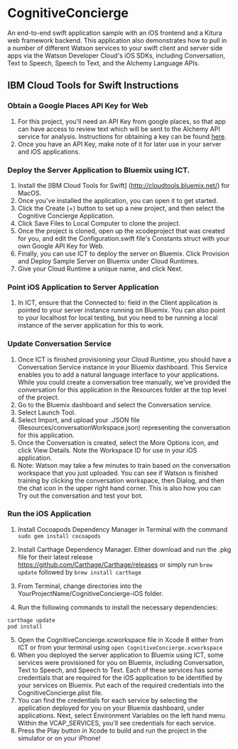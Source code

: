 # CognitiveConcierge
An end-to-end swift application sample with an iOS frontend and a Kitura web framework backend.  This application also demonstrates how to pull in a number of different Watson services to your swift client and server side apps via the Watson Developer Cloud's iOS SDKs, including Conversation, Text to Speech, Speech to Text, and the Alchemy Language APIs.

## IBM Cloud Tools for Swift Instructions
### Obtain a Google Places API Key for Web
1. For this project, you'll need an API Key from google places, so that app can have access to review text which will be sent to the Alchemy API service for analysis.  Instructions for obtaining a key can be found [here](https://developers.google.com/places/web-service/get-api-key).
2. Once you have an API Key, make note of it for later use in your server and iOS applications.

### Deploy the Server Application to Bluemix using ICT.
1. Install the [IBM Cloud Tools for Swift] (http://cloudtools.bluemix.net/) for MacOS.
2. Once you've installed the application, you can open it to get started.
3. Click the Create (+) button to set up a new project, and then select the Cognitive Concierge Application.
5. Click Save Files to Local Computer to clone the project.
6. Once the project is cloned, open up the xcodeproject that was created for you, and edit the Configuration.swift file's Constants struct with your own Google API Key for Web.
7. Finally, you can use ICT to deploy the server on Bluemix.  Click Provision and Deploy Sample Server on Bluemix under Cloud Runtimes.
8. Give your Cloud Runtime a unique name, and click Next.

### Point iOS Application to Server Application
1. In ICT, ensure that the Connected to: field in the Client application is pointed to your server instance running on Bluemix.  You can also point to your localhost for local testing, but you need to be running a local instance of the server application for this to work.

### Update Conversation Service
1. Once ICT is finished provisioning your Cloud Runtime, you should have a Conversation Service instance in your Bluemix dashboard.  This Service enables you to add a natural language interface to your applications.  While you could create a conversation tree manually, we've provided the conversation for this application in the Resources folder at the top level of the project.
2. Go to the Bluemix dashboard and select the Conversation service.
3. Select Launch Tool.
4. Select Import, and upload your .JSON file (Resources/conversationWorkspace.json) representing the conversation for this application.
5. Once the Conversation is created, select the More Options icon, and click View Details.  Note the Workspace ID for use in your iOS application.
6. Note: Watson may take a few minutes to train based on the conversation workspace that you just uploaded.  You can see if Watson is finished training by clicking the conversation workspace, then Dialog, and then the chat icon in the upper right hand corner.  This is also how you can Try out the conversation and test your bot.

### Run the iOS Application
1. Install Cocoapods Dependency Manager in Terminal with the command `sudo gem install cocoapods`

2. Install Carthage Dependency Manager.  Either download and run the .pkg file for their latest release https://github.com/Carthage/Carthage/releases or simply run `brew update` followed by `brew install carthage`
3. From Terminal, change directories into the YourProjectName/CognitiveConcierge-iOS folder.
4. Run the following commands to install the necessary dependencies:
```
carthage update
pod install
```
5. Open the CognitiveConcierge.xcworkspace file in Xcode 8 either from ICT or from your terminal using `open CognitiveConcierge.xcworkspace`
6. When you deployed the server application to Bluemix using ICT, some services were provisioned for you on Bluemix, including Conversation, Text to Speech, and Speech to Text.  Each of these services has some credentials that are required for the iOS application to be identified by your services on Bluemix.  Put each of the required credentials into the CognitiveConcierge.plist file.
7. You can find the credentials for each service by selecting the application deployed for you on your Bluemix dashboard, under applications.  Next, select Environment Variables on the left hand menu.  Within the VCAP_SERVICES, you'll see credentials for each service.
6. Press the Play button in Xcode to build and run the project in the simulator or on your iPhone!
